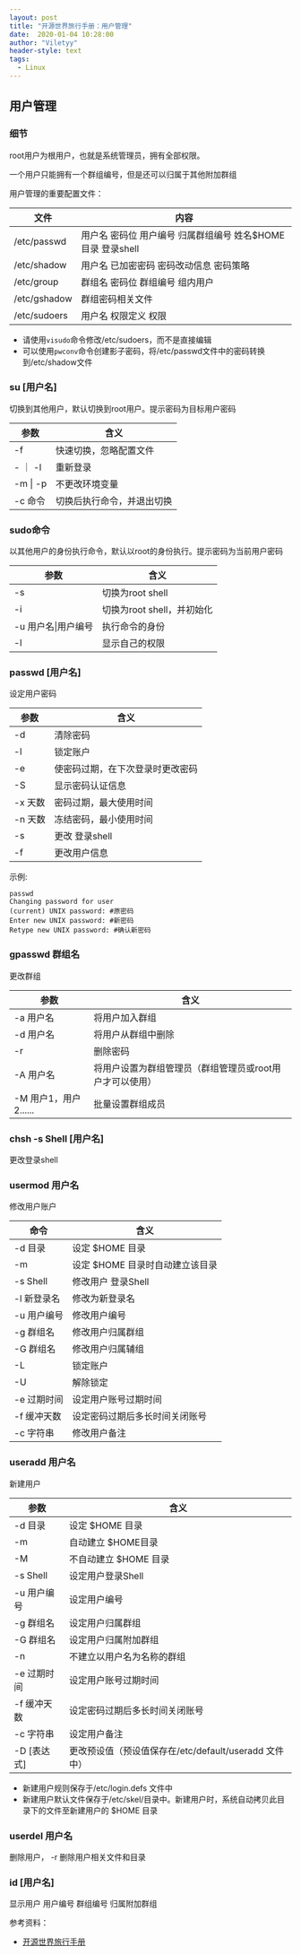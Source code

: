 ```yaml
---
layout: post
title: "开源世界旅行手册：用户管理"
date:  2020-01-04 10:28:00
author: "Viletyy"
header-style: text
tags:
  - Linux
---
```

## 用户管理

### 细节

root用户为根用户，也就是系统管理员，拥有全部权限。

一个用户只能拥有一个群组编号，但是还可以归属于其他附加群组

用户管理的重要配置文件：

| 文件         | 内容                                                        |
| ------------ | ----------------------------------------------------------- |
| /etc/passwd  | 用户名 密码位 用户编号 归属群组编号 姓名$HOME目录 登录shell |
| /etc/shadow  | 用户名 已加密密码 密码改动信息 密码策略                     |
| /etc/group   | 群组名 密码位 群组编号 组内用户                             |
| /etc/gshadow | 群组密码相关文件                                            |
| /etc/sudoers | 用户名 权限定义 权限                                        |

- 请使用`visudo`命令修改/etc/sudoers，而不是直接编辑
- 可以使用`pwconv`命令创建影子密码，将/etc/passwd文件中的密码转换到/etc/shadow文件

### su [用户名]

切换到其他用户，默认切换到root用户。提示密码为目标用户密码

| 参数     | 含义                       |
| -------- | -------------------------- |
| -f       | 快速切换，忽略配置文件     |
| - ｜ -l  | 重新登录                   |
| -m \| -p | 不更改环境变量             |
| -c 命令  | 切换后执行命令，并退出切换 |

### sudo命令

以其他用户的身份执行命令，默认以root的身份执行。提示密码为当前用户密码

| 参数                | 含义                       |
| ------------------- | -------------------------- |
| -s                  | 切换为root shell           |
| -i                  | 切换为root shell，并初始化 |
| -u 用户名\|用户编号 | 执行命令的身份             |
| -l                  | 显示自己的权限             |

### passwd [用户名]

设定用户密码

| 参数    | 含义                             |
| ------- | -------------------------------- |
| -d      | 清除密码                         |
| -l      | 锁定账户                         |
| -e      | 使密码过期，在下次登录时更改密码 |
| -S      | 显示密码认证信息                 |
| -x 天数 | 密码过期，最大使用时间           |
| -n 天数 | 冻结密码，最小使用时间           |
| -s      | 更改 登录shell                   |
| -f      | 更改用户信息                     |

示例:

```shell
passwd 
Changing password for user 
(current) UNIX password: #原密码
Enter new UNIX password: #新密码
Retype new UNIX password: #确认新密码
```

### gpasswd 群组名

更改群组

| 参数                  | 含义                                                     |
| --------------------- | -------------------------------------------------------- |
| -a 用户名             | 将用户加入群组                                           |
| -d 用户名             | 将用户从群组中删除                                       |
| -r                    | 删除密码                                                 |
| -A 用户名             | 将用户设置为群组管理员（群组管理员或root用户才可以使用） |
| -M 用户1，用户2...... | 批量设置群组成员                                         |

### chsh -s Shell [用户名]

更改登录shell

### usermod 用户名

修改用户账户

| 命令        | 含义                            |
| ----------- | ------------------------------- |
| -d 目录     | 设定 $HOME 目录                 |
| -m          | 设定 $HOME 目录时自动建立该目录 |
| -s Shell    | 修改用户 登录Shell              |
| -l 新登录名 | 修改为新登录名                  |
| -u 用户编号 | 修改用户编号                    |
| -g 群组名   | 修改用户归属群组                |
| -G 群组名   | 修改用户归属辅组                |
| -L          | 锁定账户                        |
| -U          | 解除锁定                        |
| -e 过期时间 | 设定用户账号过期时间            |
| -f 缓冲天数 | 设定密码过期后多长时间关闭账号  |
| -c 字符串   | 修改用户备注                    |

### useradd 用户名

新建用户

| 参数        | 含义                                                  |
| ----------- | ----------------------------------------------------- |
| -d 目录     | 设定 $HOME 目录                                       |
| -m          | 自动建立 $HOME目录                                    |
| -M          | 不自动建立 $HOME 目录                                 |
| -s Shell    | 设定用户登录Shell                                     |
| -u 用户编号 | 设定用户编号                                          |
| -g 群组名   | 设定用户归属群组                                      |
| -G 群组名   | 设定用户归属附加群组                                  |
| -n          | 不建立以用户名为名称的群组                            |
| -e 过期时间 | 设定用户账号过期时间                                  |
| -f 缓冲天数 | 设定密码过期后多长时间关闭账号                        |
| -c 字符串   | 设定用户备注                                          |
| -D [表达式] | 更改预设值（预设值保存在/etc/default/useradd 文件中） |

- 新建用户规则保存于/etc/login.defs 文件中
- 新建用户默认文件保存于/etc/skel/目录中。新建用户时，系统自动拷贝此目录下的文件至新建用户的 $HOME 目录

### userdel 用户名

删除用户， -r 删除用户相关文件和目录

### id [用户名]

显示用户 用户编号 群组编号 归属附加群组



参考资料：

- [开源世界旅行手册](https://i.linuxtoy.org/docs/guide/)